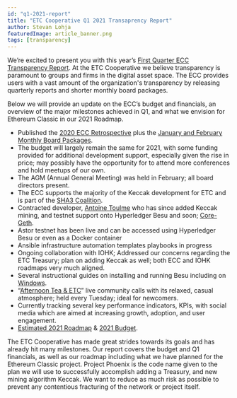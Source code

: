 ```yaml
---
id: "q1-2021-report"
title: "ETC Cooperative Q1 2021 Transaprency Report"
author: Stevan Lohja
featuredImage: article_banner.png
tags: [transparency]
---
```


We’re excited to present you with this year’s [First Quarter ECC Transparency Report](/ETC-Coop-Q1-2021-Report.pdf). At the ETC Cooperative we believe transparency is paramount to groups and firms in the digital asset space. The ECC provides users with a vast amount of the organization's transparency by releasing quarterly reports and shorter monthly board packages.

Below we will provide an update on the ECC’s budget and financials, an overview of the major milestones achieved in Q1, and what we envision for Ethereum Classic in our 2021 Roadmap. 

- Published the [2020 ECC Retrospective](https://etccooperative.org/posts/2021-19-02-2020-retrospective) plus the [January and February Monthly Board Packages](https://etccooperative.org/ETC-Coop-Board-Package-January-February-2021.pdf).
- The budget will largely remain the same for 2021, with some funding provided for additional development support, especially given the rise in price; may possibly have the opportunity for to attend more conferences and hold meetups of our own.
- The AGM (Annual General Meeting) was held in February; all board directors present. 
- The ECC supports the majority of the Keccak development for ETC and is part of the [SHA3 Coalition](https://t.me/sha3etc).
- Contracted developer, [Antoine Toulme](https://www.linkedin.com/in/toulmean) who has since added Keccak mining, and testnet support onto Hyperledger Besu and soon; [Core-Geth](https://github.com/etclabscore/core-geth/pull/369).
- Astor testnet has been live and can be accessed using Hyperledger Besu or even as a Docker container
- Ansible infrastructure automation templates playbooks in progress
- Ongoing collaboration with IOHK; Addressed our concerns regarding the ETC Treasury; plan on adding Keccak as well; both ECC and IOHK roadmaps very much aligned.
- Several instructional guides on installing and running Besu including on [Windows](https://medium.com/etccooperative/how-to-use-hyperledger-besu-on-windows-62c700c7b941?source=collection_home---4------3-----------------------).
- “[Afternoon Tea & ETC](https://github.com/ethereumclassic/community-calls/blob/main/recurring_call_Tea_and_ETC.md)” live community calls with its relaxed, casual atmosphere; held every Tuesday; ideal for newcomers.
- Currently tracking several key performance indicators, KPIs, with social media which are aimed at increasing growth, adoption, and user engagement.
- [Estimated 2021 Roadmap](/ETC-Cooperative-Roadmap-2021.pdf) & [2021 Budget](/ETC-Coop-Q1-2021-Budget.xlsx). 

The ETC Cooperative has made great strides towards its goals and has already hit many milestones. Our report covers the budget and Q1 financials, as well as our roadmap including what we have planned for the Ethereum Classic project. Project Phoenix is the code name given to the plan we will use to successfully accomplish adding a Treasury, and new mining algorithm Keccak. We want to reduce as much risk as possible to prevent any contentious fracturing of the network or project itself.